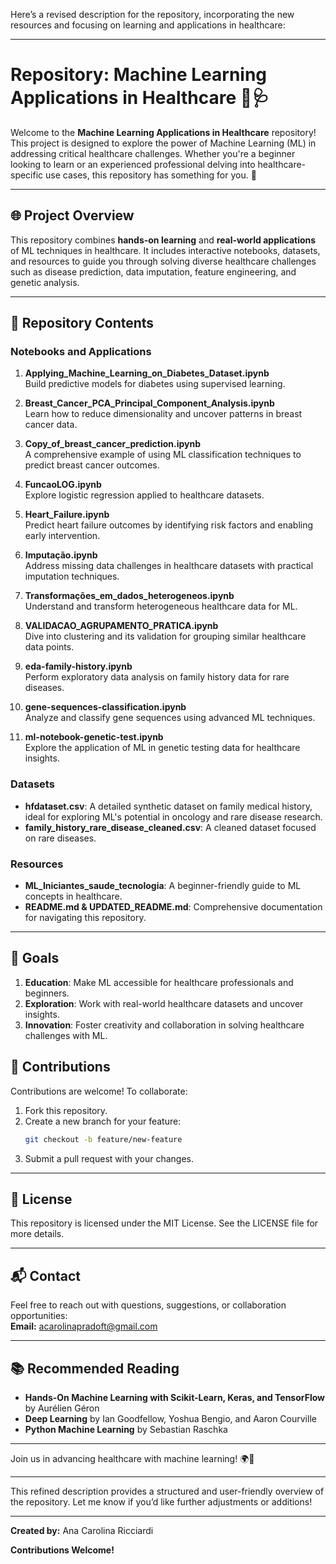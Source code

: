 Here’s a revised description for the repository, incorporating the new resources and focusing on learning and applications in healthcare:

---

# Repository: Machine Learning Applications in Healthcare 🚀🩺

Welcome to the **Machine Learning Applications in Healthcare** repository! This project is designed to explore the power of Machine Learning (ML) in addressing critical healthcare challenges. Whether you're a beginner looking to learn or an experienced professional delving into healthcare-specific use cases, this repository has something for you. 🌟

---

## 🌐 Project Overview
This repository combines **hands-on learning** and **real-world applications** of ML techniques in healthcare. It includes interactive notebooks, datasets, and resources to guide you through solving diverse healthcare challenges such as disease prediction, data imputation, feature engineering, and genetic analysis.

---

## 📂 Repository Contents

### **Notebooks and Applications**
1. **Applying_Machine_Learning_on_Diabetes_Dataset.ipynb**  
   Build predictive models for diabetes using supervised learning.

2. **Breast_Cancer_PCA_Principal_Component_Analysis.ipynb**  
   Learn how to reduce dimensionality and uncover patterns in breast cancer data.

3. **Copy_of_breast_cancer_prediction.ipynb**  
   A comprehensive example of using ML classification techniques to predict breast cancer outcomes.

4. **FuncaoLOG.ipynb**  
   Explore logistic regression applied to healthcare datasets.

5. **Heart_Failure.ipynb**  
   Predict heart failure outcomes by identifying risk factors and enabling early intervention.

6. **Imputação.ipynb**  
   Address missing data challenges in healthcare datasets with practical imputation techniques.

7. **Transformações_em_dados_heterogeneos.ipynb**  
   Understand and transform heterogeneous healthcare data for ML.

8. **VALIDACAO_AGRUPAMENTO_PRATICA.ipynb**  
   Dive into clustering and its validation for grouping similar healthcare data points.

9. **eda-family-history.ipynb**  
   Perform exploratory data analysis on family history data for rare diseases.

10. **gene-sequences-classification.ipynb**  
    Analyze and classify gene sequences using advanced ML techniques.

11. **ml-notebook-genetic-test.ipynb**  
    Explore the application of ML in genetic testing data for healthcare insights.

### **Datasets**
- **hfdataset.csv**: A detailed synthetic dataset on family medical history, ideal for exploring ML's potential in oncology and rare disease research.
- **family_history_rare_disease_cleaned.csv**: A cleaned dataset focused on rare diseases.

### **Resources**
- **ML_Iniciantes_saude_tecnologia**: A beginner-friendly guide to ML concepts in healthcare.
- **README.md & UPDATED_README.md**: Comprehensive documentation for navigating this repository.

---

## 🎯 Goals
1. **Education**: Make ML accessible for healthcare professionals and beginners.
2. **Exploration**: Work with real-world healthcare datasets and uncover insights.
3. **Innovation**: Foster creativity and collaboration in solving healthcare challenges with ML.


## 🤝 Contributions
Contributions are welcome! To collaborate:
1. Fork this repository.
2. Create a new branch for your feature:
   ```bash
   git checkout -b feature/new-feature
   ```
3. Submit a pull request with your changes.

---

## 📜 License
This repository is licensed under the MIT License. See the LICENSE file for more details.

---

## 📬 Contact
Feel free to reach out with questions, suggestions, or collaboration opportunities:  
**Email:** acarolinapradoft@gmail.com  

---

## 📚 Recommended Reading
- **Hands-On Machine Learning with Scikit-Learn, Keras, and TensorFlow** by Aurélien Géron  
- **Deep Learning** by Ian Goodfellow, Yoshua Bengio, and Aaron Courville  
- **Python Machine Learning** by Sebastian Raschka  

---

Join us in advancing healthcare with machine learning! 🌍🤖

--- 

This refined description provides a structured and user-friendly overview of the repository. Let me know if you’d like further adjustments or additions!

---

**Created by:** Ana Carolina Ricciardi

**Contributions Welcome!**
